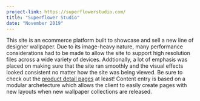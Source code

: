 ```yaml
---
project-link: https://superflowerstudio.com/
title: "Superflower Studio"
date: "November 2019"
---
```


This site is an ecommerce platform built to showcase and sell a new line of designer wallpaper. Due to its image-heavy nature, many performance considerations had to be made to allow the site to support high resolution files across a wide variety of devices. Addtionally, a lot of emphasis was placed on making sure that the site ran smoothly and the visual effects looked consistent no matter how the site was being viewed. Be sure to check out the [product detail pages][pdp] at least! Content entry is based on a modular archetecture which allows the client to easily create pages with new layouts when new wallpaper collections are released.

[pdp]: https://superflowerstudio.com/product/cannonball/?attribute_pa_style=1
